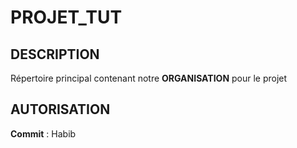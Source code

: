 # PROJET_TUT

## DESCRIPTION
  Répertoire principal contenant notre **ORGANISATION** pour le projet 
  
## AUTORISATION
  **Commit** : Habib 
